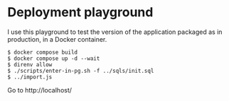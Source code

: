 # Deployment playground

I use this playground to test the version of the application packaged as in production, in a Docker container.

```
$ docker compose build
$ docker compose up -d --wait
$ direnv allow
$ ./scripts/enter-in-pg.sh -f ../sqls/init.sql
$ ../import.js
```

Go to http://localhost/

